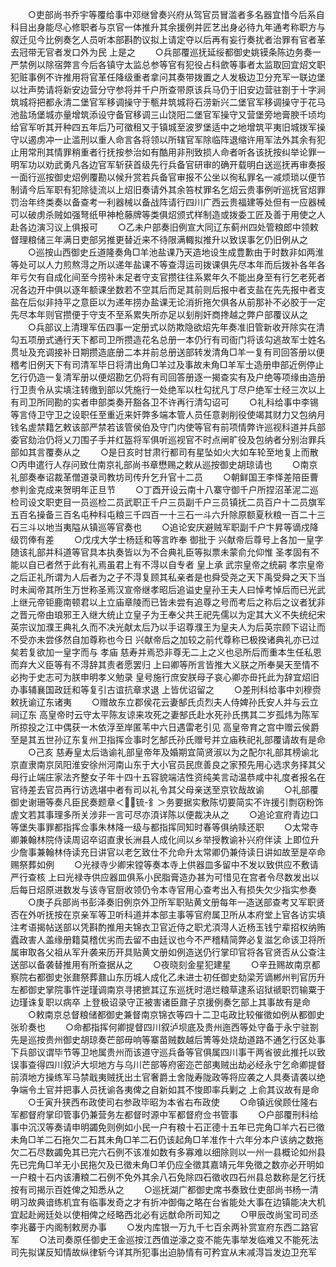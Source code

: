 <!-- { "loadSidebar": true } -->
　　○吏部尚书乔宇等覆给事中邓继曾奏兴府从驾官员冒滥者多名器宜惜今后系自科目出身能尽心修职者与京官一体推升其余援例并匠艺出身必待九年通考称职方与叙迁见今比例奏乞人员听本部斟酌议拟上请定夺以后再有妄行奏扰者治罪有官者革去冠带无官者发口外为民  上是之
　　○兵部覆巡抚延绥都御史姚镆条陈边务奏一严禁例以除宿弊言今后各镇守太监总参等官有犯役占科歛等事者太监取回宜炤文职犯赃事例不许推用将官革任降级重者拿问其奏带拨置之人发极边卫分充军一联边堡以壮声势请将新安边营分守参将并千户所查带原该兵马仍于旧安边营驻劄于十字涧筑城将把都永清二堡官军移调操守于甎井筑城将石涝新兴二堡官军移调操守于花马池盐场堡城亦量增筑添设守备官移调三山饶阳二堡官军操守又营堡旁地膏腴千顷均给官军听其开种四五年后乃可徵租又于镇城至波罗堡适中之地增筑平夷旧城拨军操守以遏虏冲一止滥刑以重人命言各将领以所辖官军除临阵退缩许用军法外其余有犯止用常刑其情罪稍重者行抚按参治如有酷用非刑致损人命者听各该抚按纠举论罪一明军功以劝武勇凡各边官军斩获首级先行兵备官研审的确开载明白送巡抚再审奏报一面行巡按御史炤例覆勘以候升赏若兵备官审报不公坐以徇私罪名一减烦琐以便节制请今后军职有犯除徒流以上炤旧奏请外其余笞杖罪名乞炤云贵事例听巡抚官炤罪罚治年终类奏以备查考一利器械以备战阵请行四川广西云贵福建等处但有一应器械可以破虏杀贼如强弩纸甲神枪藤牌等类俱炤颁式样制造或拨委工匠及善于用使之人赴各边演习议上俱报可
　　○乙未户部奏旧例宣大同辽东蓟州四处管粮郎中领敕督理粮储三年满日吏部另推更替近来不待限满輙拟推升以致误事乞仍旧例从之
　　○巡按山西御史丘道隆奏角□羊池盐课乃天造地设生成豊歉由于时数非如两淮等处可以人力煎熬淂之所以递年盐课不等查淂运司拨课俱先尽本年而后拨补各年各年亏欠有自成化间至今捞补未足者守支官攒往往系累年久不能出身至有行乞老死者况各边开中俱以逐年额课坐数若不空其后而足其前则后报中者支盐在先先报中者支盐在后似非持平之意臣以为递年捞办盐课无论消折拖欠俱各从前那补不必胶于一定先尽本年则官攒便于守支不至系累失所亦足以刬削奸商搀越之弊户部覆议从之
　　○兵部议上清理军伍四事一定册式以防欺隐欲炤先年奏准旧管新收开除实在清勾五项册式通行天下都司卫所攒造花名总册一本仍行有司衙门将该勾逃故军士姓名贯址及充调接补日期攒造底册二本并前总册送部转发清角□羊一复有司回答册以便稽考旧例天下有司清军毕日将清出角□羊过及事故未角□羊军士造册申部近例停止乞行仍造一复清军册以便炤勘乞仍将有司回答册逐一揭查实有及户绝等项缘由造册行卫责令从实填注转缴到部以凭施行一处绝军以杜勾扰凡丁尽户绝军士经三次以上有司卫所同勘的实者申部类奏开豁各卫不许再行清勾诏可
　　○礼科给事中李锡等言侍卫守卫之设职任至重近来奸弊多端本管人员任意剥削役使竭其财力又包纳月钱名虗禁籍乞敕该部严禁若该管侯伯及守门内使等官有前项情弊许巡视科道并兵部委官劾治仍将乂刀围子手并红盔将军俱听巡视官不时点闸旷役及包纳者分别治罪兵部如其言覆奏从之
　　○是日亥时甘肃行都司有星坠如火大如车轮至地复上而散
○丙申遣行人存问致仕南京礼部尚书章懋赐之敕从巡按御史胡琼请也
　　○南京礼部奏奉诏裁革僧道录司教坊司传升乞升官十二员
　　○朝鲜国王李怿差陪臣曹参判金克成来贺明年正旦节
　　○丁酉开设云南十八寨守御千户所捏沼革泥二巡检司设文职吏目一员巡检二员武职正千户三员副千户三员镇抚二员百户十二员旗军五百名操备三百名屯种科屯粮三千四百一十三石一斗六升除原额夏秋粮一百二十三石三斗以地当夷隘从镇巡等官奏也
　　○追论安庆避贼军职副千户卞昇等谪戍降级罚俸有差
　　○戊戌大学士杨廷和等言昨奉  御批于  兴献帝后尊号上各加一皇字随该礼部并科道等官具本执奏皆以为不合典礼臣等拟票未蒙俞允仰惟  圣孝固有不能以自已者然于此有礼焉虽君上有不淂以自专者  皇上承  武宗皇帝之统嗣  孝宗皇帝之后正礼所谓为人后者为之子不淂复顾其私亲者是也舜受尧之天下禹受舜之天下当时未闻帝其所生万世称圣焉汉宣帝继孝昭后追谥史皇孙王夫人曰悼考悼后而已光武上继元帝钜鹿南顿君以上立庙章陵而已皆未尝有追尊之号而考后之称后之议者犹非之晋元帝由琅邪王入继大统止立皇子为王奉父共王祀先儒以为定其大义不失统纪宋英宗议加濮王典礼久而不决光献太后乃以手诏尊濮王为皇夫人为后英宗顾下诏让而不受亦未尝侈然自加尊称也今日  兴献帝后之加较之前代尊称已极揆诸典礼亦已过矣若复欲加一皇字而与  孝庙  慈寿并焉恐非尊无二上之义也忌所后而重本生任私恩而弃大义臣等有不淂辞其责者愿罢归  上曰卿等所言皆推大义朕之所奉昊天至情不必拘于史志可为朕申明孝义勉录  皇号施行庶安朕母子哀心卿亦毌托此为辞宜炤旧办事辅襄国政廷和等复引古谊抗章求退  上皆优诏留之
　　○差刑科给事中刘穆赍敕抚谕辽东诸夷
　　○赠故东立郡侯花云妻郜氏贞烈夫人侍婢孙氏安人并与云立祠辽东  高皇帝时云守太平陈友谅来攻死之妻郜氏赴水死孙氏携其二岁孤炜为陈军所掠投之江中偶获一木依浮至岸匿苇中六日遇雷老引见  高皇帝育之宫中赠云侯爵至是其五世孙辽东复州卫指挥佥事时乞郜氏孙氏赠号并立庙秩祀礼部覆请故有是命
　　○己亥  慈寿皇太后诰谕礼部皇帝年及婚期宜简贤淑以为之配尔礼部其榜谕北京直隶南京凤阳淮安徐州河南山东于大小官员民庶善良之家预先用心选求务择其父母行止端庄家法齐整女子年十四十五容貌端洁性资纯美言动温恭咸中礼度者报名在官待差去官员再行访选堪中者有司以礼令其父母亲送至京钦哉故谕
　　○礼部覆御史谢珊等奏凡臣民奏题章＜锍-釒＞务要据实敷陈切要简实不许援引剽窃粉饰虗文若其事理多所关涉非一言可尽亦湏详陈以便裁决从之
　　○追论宣府青边口等堡失事罪都指挥佥事朱林降一级与都指挥同知时春等俱纳赎还职
　　○太常寺卿兼翰林院侍读周诏卒诏直隶长洲县人成化间以乡举授教谕补兴府伴读  上即位升少詹事兼翰林侍读充日讲官以老乞致仕不允命升太常卿仍兼侍读日讲如故至是卒命赐祭葬如例
　　○光禄寺少卿宋镗等奏本寺上供器皿多留中不发以致供应不敷请严行查核  上曰光禄寺供应器皿俱系小民脂膏造办甚为可惜见在宫者令尽数发出以后每日炤原进数发与该寺官厨收领仍令本寺官用心查考出入有损失欠少指实参奏
　　○庚子兵部尚书彭泽奏旧例京外卫所军职贴黄文册每年一造送部查考又军职贤否在外听抚按在京亲军等卫听科道并本部主事等官府属卫所从本府堂上官各访实填注考语揭帖送部以凭斟酌推用夫锦衣卫官近侍之职尤湏淂人近杨玉钱宁辈招权纳贿蠹政害人盖缘册籍莫稽优劣而去留不由廷议也今不严稽精简弊必复滋乞命该卫将所属审取各父祖从军升袭来历开具贴黄文册如例造送仍行掌印官将各官贤否从公查注送部以备袭替推用有所查据从之
　　○夜晓刻金星犯建星
　　○辛丑赐故南京都察院右都御史张鼐祭葬鼐山东历城人成化乙未进士初任御史劾梁芳谪郴州判官历升左都御史掌院事忤逆瑾调南京寻捃摭其辽东巡抚时浥烂粮草逮系诏狱禠职罚输粟于边瑾诛复职以病卒  上登极诏录守正被害诸臣鼐子京援例奏乞部上其事故有是命
　　○敕南京总督粮储都御史兼督南京锦衣等四十二卫屯政比较催徵如例从都御史张玠奏也
　　○命都指挥何卿提督四川叙泸坝底及贵州迤西等处守备于永宁驻劄先是巡按贵州御史胡琼奏芒部毋响等寨苗贼数越后箐等处烧劫道路不通乞行区处事下兵部议谓毕节等卫地属贵州而该道守巡兵备等官俱属四川事干两省彼此推托以致误事查得四川叙泸大坝地方与乌川芒部等府密迩芒部夷贼出劫必经永宁乞命卿提督前湏地方操练军马禁戢夷贼抚出土官奢爵土舍陇寿陇政等将应袭之人具奏请袭以绝争端令土官并把事人员抚谕各夷俾之自新如其不悛即率兵剿之  上俞其议故有是命
　　○壬寅升狭西布政使司右参政毕昭为本省右布政使
　　○命镇远侯顾仕隆右军都督府掌印管事仍兼营务左都督时源中军都督府佥书管事
　　○户部覆刑科给事中沉汉等奏请申明蠲免则例如小民一户有粮十石正德十五年已完角□羊六石已徵未角□羊二石拖欠二石其未角□羊二石仍该起角□羊准作十六年分本户该纳之数拖欠二石尽数蠲免其已完六石例不该准如数有多寡难以细除则以一州一县概论如州县先已完角□羊无小民拖欠及已徵未角□羊仍应全徵其嘉靖元年免徵之数亦必开明如一户粮十石内该漕粮二石例不免外其余八石免除四石徵收四石州县总数称是乞行抚按有司揭示百姓俾之知悉从之
　　○巡抚湖广都御史席书奏致仕吏部尚书杨一清明习故典谙练机宜有临事发奇之才有折冲御侮之略在台省能处大事在边镇能决大机宜起赴阙廷处以使相俾之经略西北必有远猷命所司知之
　　○甲辰改尚宝司司丞李兆蕃于内阁制敕房办事
　　○发内库银一万九千七百余两补赏宣府东西二路官军
　　○法司奏原任御史王金巡按江西值逆濠之变不能先事举发临难又不能死法司先拟谋反知情故纵律斩今详其所犯事出迫胁情有可矜宜从末减淂旨发边卫充军

